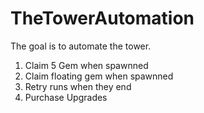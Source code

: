 # TheTowerAutomation

The goal is to automate the tower.

1. Claim 5 Gem when spawnned
2. Claim floating gem when spawnned
3. Retry runs when they end
4. Purchase Upgrades